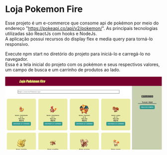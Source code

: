 # Loja Pokemon Fire
Esse projeto é um e-commerce que consome api de pokémon por meio do endereço "https://pokeapi.co/api/v2/pokemon/".
As principais tecnologias utilizadas são ReactJs com hooks e NodeJs. <br/>
A aplicação possui recursos do display flex e media query para torná-lo responsivo. <br/>

Execute npm start no diretório do projeto para iniciá-lo e carregá-lo no navegador. <br/>
Essa é a tela inicial do projeto com os pokémon e seus respectivos valores, um campo de busca e um carrinho de produtos ao lado. <br/>

<img src="public/tela.png" />


